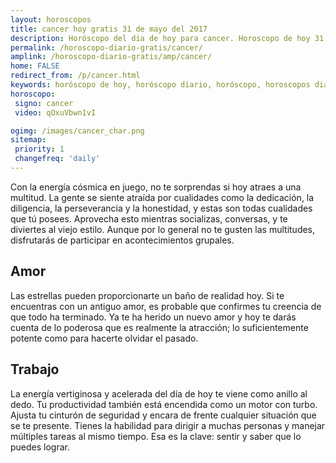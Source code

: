 ```yaml
---
layout: horoscopos
title: cancer hoy gratis 31 de mayo del 2017 
description: Horóscopo del dia de hoy para cancer. Horoscopo de hoy 31 de mayo del 2017. Las predicciones de amor, trabajo, vida personal gratis.
permalink: /horoscopo-diario-gratis/cancer/
amplink: /horoscopo-diario-gratis/amp/cancer/
home: FALSE
redirect_from: /p/cancer.html
keywords: horóscopo de hoy, horóscopo diario, horóscopo, horoscopos diarios gratis del dia de hoy, horóscopo diario gratis,horóscopo 2017, horóscopo esperanza gracia, horoscopo cancer hoy, horoscop, horóscopos gratis, horoscopo cancer, horoscopo cancer 2017, Tarot, Astrologia, Zodíaco, cancer, horoscopo gratis
horoscopo:
 signo: cancer
 video: qOxuVbwn1vI

ogimg: /images/cancer_char.png
sitemap:
 priority: 1
 changefreq: 'daily'
---
```



Con la energía cósmica en juego, no te sorprendas si hoy atraes a una multitud. La gente se siente atraída por cualidades como la dedicación, la diligencia, la perseverancia y la honestidad, y estas son todas cualidades que tú posees. Aprovecha esto mientras socializas, conversas, y te diviertes al viejo estilo. Aunque por lo general no te gusten las multitudes, disfrutarás de participar en acontecimientos grupales.

## Amor

Las estrellas pueden proporcionarte un baño de realidad hoy. Si te encuentras con un antiguo amor, es probable que confirmes tu creencia de que todo ha terminado. Ya te ha herido un nuevo amor y hoy te darás cuenta de lo poderosa que es realmente la atracción; lo suficientemente potente como para hacerte olvidar el pasado.

## Trabajo

La energía vertiginosa y acelerada del día de hoy te viene como anillo al dedo. Tu productividad también está encendida como un motor con turbo. Ajusta tu cinturón de seguridad y encara de frente cualquier situación que se te presente. Tienes la habilidad para dirigir a muchas personas y manejar múltiples tareas al mismo tiempo. Esa es la clave: sentir y saber que lo puedes lograr.